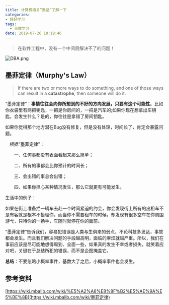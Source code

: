 ```yaml
---
title: 计算机相关“黑话”了解一下
categories:
- 好好学习
tags:
  - 高效学习
date: 2019-07-26 18:19:46
---
```


> 在软件工程中，没有一个中间层解决不了的问题！

![DBA.png](https://i.loli.net/2019/07/25/5d39a72bbcef968275.png)

<!-- more -->



## 墨菲定律（Murphy's Law）

> If there are two or more ways to do something, and one of those ways can result in a **catastrophe**, then someone will do it.

“墨菲定律”：**事情往往会向你所想到的不好的方向发展，只要有这个可能性**。比如你衣袋里有两把钥匙，一把是你房间的，一把是汽车的;如果你现在想拿出车钥匙，会发生什么？是的，你往往是拿错了房间钥匙。

如果你觉得那个地方潜在Bug没有修复，但是没有处理，时间长了，肯定会暴露问题。

　根据“墨菲定律”：

　　一、任何事都没有表面看起来那么简单；

　　二、所有的事都会比你预计的时间长；

　　三、会出错的事总会出错；

　　四、如果你担心某种情况发生，那么它就更有可能发生。

生活中的例子：

如果在街上准备拦一辆车去赴一个时间紧迫的约会，你会发现街上所有的出租车不是有客就是根本不搭理你，而当你不需要租车的时候，却发现有很多空车在你周围游弋，只待你的一扬手，车随时就停在你的面前。

“墨菲定律”告诉我们，容易犯错误是人类与生俱来的弱点，不论科技多发达，事故都会发生。而且我们解决问题的手段越高明，面临的麻烦就越严重。所以，我们在事前应该是尽可能地想得周到、全面一些，如果真的发生不幸或者损失，就笑着应对吧，关键在于总结所犯的错误，而不是企图掩盖它。

**总结**：不要忽略小概率事件，基数大了之后，小概率事件也会发生。



## 参考资料

[https://wiki.mbalib.com/wiki/%E5%A2%A8%E8%8F%B2%E5%AE%9A%E5%BE%8B](https://wiki.mbalib.com/wiki/墨菲定律)